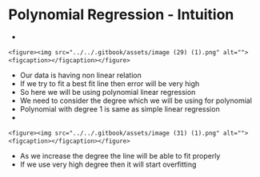 # Polynomial Regression - Intuition

*

    <figure><img src="../../.gitbook/assets/image (29) (1).png" alt=""><figcaption></figcaption></figure>
* Our data is having non linear relation
* If we try to fit a best fit line then error will be very high
* So here we will be using polynomial linear regression
* &#x20;We need to consider the degree which we will be using for polynomial
* Polynomial with degree 1 is same as simple linear regression
*

    <figure><img src="../../.gitbook/assets/image (31) (1).png" alt=""><figcaption></figcaption></figure>
* As we increase the degree the line will be able to fit properly
* If we use very high degree then it will start overfitting
